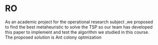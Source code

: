 # RO
As an academic project for the operational research subject ,we proposed to find the best metaheuristic to solve the TSP so our team has developed this paper to implement and test the algorithm we studied in this course. The proposed solution is Ant colony optmization
